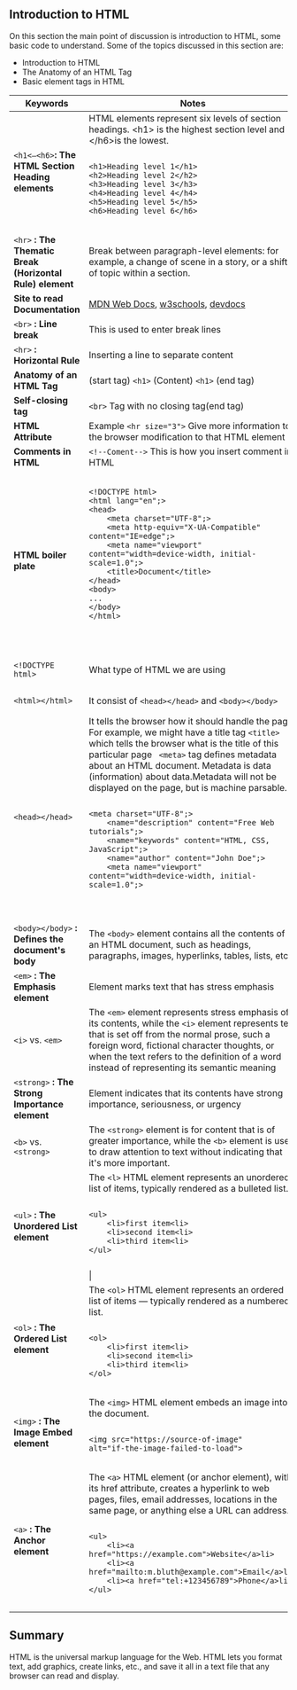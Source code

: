 ## Introduction to HTML

On this section the main point of discussion is introduction to HTML, some basic code to understand. Some of the topics discussed in this section are:

- Introduction to HTML
- The Anatomy of an HTML Tag
- Basic element tags in HTML

<table>
<thead>
<tr>
<th>Keywords</th>
<th>Notes</th>
</tr>
</thead>
<tbody>
<tr>
<td><code>&lt;h1&lt;–&lt;h6&gt;</code><strong>: The HTML Section Heading elements</strong></td>
<td>
HTML elements represent six levels of section headings. &lt;h1&gt; is the highest section level and &lt;/h6&gt;is the lowest.
<pre>
<code>
&lt;h1&gt;Heading level 1&lt;/h1&gt;
&lt;h2&gt;Heading level 2&lt;/h2&gt;
&lt;h3&gt;Heading level 3&lt;/h3&gt;
&lt;h4&gt;Heading level 4&lt;/h4&gt;
&lt;h5&gt;Heading level 5&lt;/h5&gt;
&lt;h6&gt;Heading level 6&lt;/h6&gt;
</code>
</pre>
</td>
</tr>
<tr>
<td><code>&lt;hr&gt;</code> <strong>:  The Thematic Break (Horizontal Rule) element</strong></td>
<td>Break between paragraph-level elements: for example, a change of scene in a story, or a shift of topic within a section.</td>
</tr>
<tr>
<td><strong>Site to read Documentation</strong></td>
<td><a href="https://developer.mozilla.org/en-US/">MDN Web Docs</a>, <a href="https://www.w3schools.com/">w3schools</a>, <a href="https://devdocs.io/">devdocs</a></td>
</tr>
<tr>
<td><code>&lt;br&gt;</code> <strong>:  Line break</strong></td>
<td>This is used to enter break lines</td>
</tr>
<tr>
<td><code>&lt;hr&gt;</code> <strong>:  Horizontal Rule</strong></td>
<td>Inserting a line to separate content</td>
</tr>
<tr>
<td> <strong>Anatomy of an HTML Tag</strong></td>
<td>(start tag) <code>&lt;h1&gt;</code> (Content) <code>&lt;h1&gt;</code> (end tag)</td>
</tr>
<tr>
<td><strong>Self-closing tag</strong></td>
<td><code>&lt;br&gt;</code> Tag with no closing tag(end tag)</td>
</tr>
<tr>
<td><strong>HTML Attribute</strong></td>
<td>Example <code>&lt;hr size="3"&gt;</code> Give more information to the browser modification to that HTML element</td>
</tr>
<tr>
<td><strong>Comments in HTML</strong></td>
<td><code>&lt;!--Coment--&gt;</code> This is how you insert comment in HTML</td>
</tr>
</tr>
<tr>
<td><strong>HTML boiler plate</strong></td>
<td>
<pre>
<code>
&lt;!DOCTYPE html&gt;
&lt;html lang="en";&gt;
&lt;head&gt;
	&lt;meta charset="UTF-8";&gt;
	&lt;meta http-equiv="X-UA-Compatible" content="IE=edge";&gt;
	&lt;meta name="viewport" content="width=device-width, initial-scale=1.0";&gt;
	&lt;title&gt;Document&lt;/title&gt;
&lt;/head&gt;
&lt;body&gt;
...
&lt;/body&gt;
&lt;/html&gt;
</code>
<pre>
</td>
</tr>
<tr>
<td><pre><code>&lt;!DOCTYPE html&gt;</code></pre></td>
<td>What type of HTML we are using</td>
</tr>
<tr>
<td><pre><code>&lt;html&gt;&lt;/html&gt;</code></pre></td>
<td>It consist of <code>&lt;head&gt;&lt;/head&gt;</code>  and <code>&lt;body&gt;&lt;/body&gt;</code></td>
</tr>
<tr>
<td><code>&lt;head&gt;&lt;/head&gt;</code></td>
<td>
It tells the browser how it should handle the page,
For example, we might have a title tag  <code>&lt;title&gt;</code>  which tells the browser what is the title of this particular page <code> &lt;meta&gt;</code>  tag defines metadata about an HTML document. Metadata is data (information) about data.Metadata will not be displayed on the page, but is machine parsable.<br/>
<pre>
<code>
&lt;meta charset="UTF-8";&gt;
	&lt;name="description" content="Free Web tutorials";&gt;
	&lt;name="keywords" content="HTML, CSS, JavaScript";&gt;
	&lt;name="author" content="John Doe";&gt;
	&lt;meta name="viewport" content="width=device-width, initial-scale=1.0";&gt;
</code>
<pre>
</td>
</tr>
<tr>
<td><code>&lt;body&gt;&lt;/body&gt</code> <strong>: Defines the document's body</strong></td>
<td>The  <code>&lt;body&gt;</code> element contains all the contents of an HTML document, such as headings, paragraphs, images, hyperlinks, tables, lists, etc</td>
</tr>
<tr>
<td><code>&lt;em&gt;</code> <strong>: The Emphasis element</strong></td>
<td>Element marks text that has stress emphasis</td>
</tr>
<tr>
<td><code>&lt;i&gt;</code> vs. <code>&lt;em&gt;</code> </td>
<td>The <code>&lt;em&gt;</code>  element represents stress emphasis of its contents, while the <code>&lt;i&gt;</code> element represents text that is set off from the normal prose, such a foreign word, fictional character thoughts, or when the text refers to the definition of a word instead of representing its semantic meaning</td>
</tr>
<tr>
<td><code>&lt;strong&gt;</code>  <strong>: The Strong Importance element</strong></td>
<td>Element indicates that its contents have strong importance, seriousness, or urgency</td>
</tr>
<tr>
<td><code>&lt;b&gt;</code> vs. <code>&lt;strong&gt;</code> </td>
<td>The <code>&lt;strong&gt;</code> element is for content that is of greater importance, while the <code>&lt;b&gt;</code>  element is used to draw attention to text without indicating that it's more important.</td>
</tr>
<tr>
<td><code>&lt;ul&gt;</code> <strong>: The Unordered List element</strong></td>
<td>The <code>&lt;l&gt;</code>  HTML element represents an unordered list of items, typically rendered as a bulleted list.
<pre>
<code>
&lt;ul&gt;
	&lt;li&gt;first item&lt;li&gt;
	&lt;li&gt;second item&lt;li&gt;
	&lt;li&gt;third item&lt;li&gt;
&lt;/ul&gt;
</code>
</pre>
|</td>
</tr>
<tr>
<td><code>&lt;ol&gt;</code> <strong>: The Ordered List element</strong></td>
<td>The <code>&lt;ol&gt;</code>  HTML element represents an ordered list of items — typically rendered as a numbered list.
<pre>
<code>
&lt;ol&gt;
	&lt;li&gt;first item&lt;li&gt;
	&lt;li&gt;second item&lt;li&gt;
	&lt;li&gt;third item&lt;li&gt;
&lt;/ol&gt;
</code>
</pre>
</td>
</tr>
<tr>
<td><code>&lt;img&gt;</code> <strong>: The Image Embed element</strong></td>
<td>The <code>&lt;img&gt;</code> HTML element embeds an image into the document.
<pre>
<code>
&lt;img src="https://source-of-image"
alt="if-the-image-failed-to-load"&gt;
</code>
</pre>
</td>
</tr>
<tr>
<td><code>&lt;a&gt;</code> <strong>: The Anchor element</strong></td>
<td>The <code>&lt;a&gt;</code> HTML element (or anchor element), with its href attribute, creates a hyperlink to web pages, files, email addresses, locations in the same page, or anything else a URL can address.
<pre>
<code>
&lt;ul&gt;
	&lt;li&gt;&lt;a href="https://example.com"&gt;Website&lt;/a&gt;li&gt;
	&lt;li&gt;&lt;a href="mailto:m.bluth@example.com"&gt;Email&lt;/a&gt;li&gt;
	&lt;li&gt;&lt;a href="tel:+123456789"&gt;Phone&lt;/a&gt;li&gt;
&lt;/ul&gt;
</code>
</pre>
</td>
</tr>
</tbody>
</table>

## Summary
HTML is the universal markup language for the Web. HTML lets you format text, add graphics, create links, etc., and save it all in a text file that any browser can read and display.
